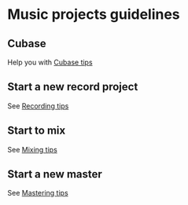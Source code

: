 # Music projects guidelines

## Cubase

Help you with [Cubase tips](Cubase.md)

## Start a new record project

See [Recording tips](Recording.md)

## Start to mix

See [Mixing tips](Mixing.md)

## Start a new master

See [Mastering tips](Mastering.md)
